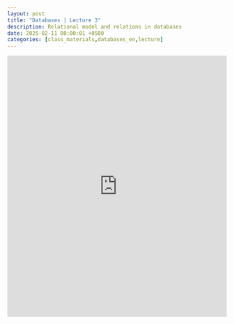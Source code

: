 ```yaml
---
layout: post
title: "Databases | Lecture 3"
description: Relational model and relations in databases
date: 2025-02-11 00:00:01 +0500
categories: [class_materials,databases_en,lecture]
---
```


<iframe src="https://drive.google.com/file/d/1E1b7YcsNj43HWLN4ZrKdHx8uhKImlpFw/preview" width="100%" height="600px" frameborder="0"></iframe>